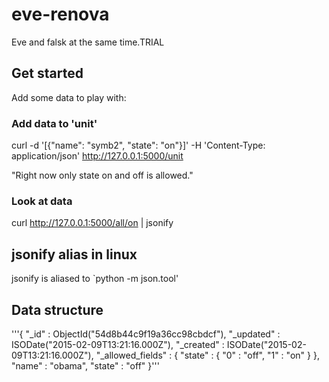 # eve-renova
Eve and falsk at the same time.TRIAL

## Get started
Add some data to play with:

### Add data to 'unit'
curl -d '[{"name": "symb2", "state": "on"}]' -H 'Content-Type: application/json'  http://127.0.0.1:5000/unit

"Right now only state on and off is allowed."

### Look at data
curl http://127.0.0.1:5000/all/on | jsonify

## jsonify alias in linux
jsonify is aliased to `python -m json.tool'

## Data structure
'''{
    "_id" : ObjectId("54d8b44c9f19a36cc98cbdcf"),
    "_updated" : ISODate("2015-02-09T13:21:16.000Z"),
    "_created" : ISODate("2015-02-09T13:21:16.000Z"),
    "_allowed_fields" : {
        "state" : {
            "0" : "off",
            "1" : "on"
        }
    },
    "name" : "obama",
    "state" : "off"
}'''
